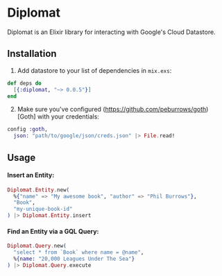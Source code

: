 # Diplomat

Diplomat is an Elixir library for interacting with Google's Cloud Datastore.

## Installation

  1. Add datastore to your list of dependencies in `mix.exs`:

  ```elixir
  def deps do
    [{:diplomat, "~> 0.0.5"}]
  end
  ```

  2. Make sure you've configured (https://github.com/peburrows/goth)[Goth] with your credentials:

  ```elixir
  config :goth,
    json: "path/to/google/json/creds.json" |> File.read!
  ```

## Usage

#### Insert an Entity:

```elixir
Diplomat.Entity.new(
  %{"name" => "My awesome book", "author" => "Phil Burrows"},
  "Book",
  "my-unique-book-id"
) |> Diplomat.Entity.insert
```

#### Find an Entity via a GQL Query:

```elixir
Diplomat.Query.new(
  "select * from `Book` where name = @name",
  %{name: "20,000 Leagues Under The Sea"}
) |> Diplomat.Query.execute
```
